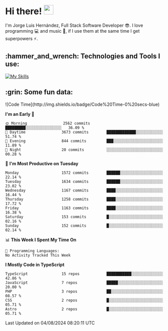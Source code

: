 <h1 align="left">
 <abc>
  <br>Hi there! <img src="https://user-images.githubusercontent.com/42378118/110234147-e3259600-7f4e-11eb-95be-0c4047144dea.gif" width="30"><br>
 </abc>
</h1>

I'm Jorge Luis Hernández, Full Stack Software Developer :sunglasses:. I love programming :computer: and music :musical_score:, if I use them at the same time I get superpowers :zap:. 


<h2 align="left">:hammer_and_wrench: Technologies and Tools I use:</h2>

[![My Skills](https://skillicons.dev/icons?i=js,ts,html,css,py,vue,react,next,nest,postgres,mysql)](https://skillicons.dev)

<h2 align="left">:grin: Some fun data:</h2>
<!--START_SECTION:waka-->
![Code Time](http://img.shields.io/badge/Code%20Time-0%20secs-blue)

**I'm an Early 🐤** 

```text
🌞 Morning                2562 commits        █████████░░░░░░░░░░░░░░░░   36.09 % 
🌆 Daytime                3673 commits        █████████████░░░░░░░░░░░░   51.74 % 
🌃 Evening                844 commits         ███░░░░░░░░░░░░░░░░░░░░░░   11.89 % 
🌙 Night                  20 commits          ░░░░░░░░░░░░░░░░░░░░░░░░░   00.28 % 
```
📅 **I'm Most Productive on Tuesday** 

```text
Monday                   1572 commits        ██████░░░░░░░░░░░░░░░░░░░   22.14 % 
Tuesday                  1634 commits        ██████░░░░░░░░░░░░░░░░░░░   23.02 % 
Wednesday                1167 commits        ████░░░░░░░░░░░░░░░░░░░░░   16.44 % 
Thursday                 1258 commits        ████░░░░░░░░░░░░░░░░░░░░░   17.72 % 
Friday                   1163 commits        ████░░░░░░░░░░░░░░░░░░░░░   16.38 % 
Saturday                 153 commits         █░░░░░░░░░░░░░░░░░░░░░░░░   02.16 % 
Sunday                   152 commits         █░░░░░░░░░░░░░░░░░░░░░░░░   02.14 % 
```


📊 **This Week I Spent My Time On** 

```text
💬 Programming Languages: 
No Activity Tracked This Week
```

**I Mostly Code in TypeScript** 

```text
TypeScript               15 repos            ███████████░░░░░░░░░░░░░░   42.86 % 
JavaScript               7 repos             █████░░░░░░░░░░░░░░░░░░░░   20.00 % 
PHP                      3 repos             ██░░░░░░░░░░░░░░░░░░░░░░░   08.57 % 
CSS                      2 repos             █░░░░░░░░░░░░░░░░░░░░░░░░   05.71 % 
Astro                    2 repos             █░░░░░░░░░░░░░░░░░░░░░░░░   05.71 % 
```




 Last Updated on 04/08/2024 08:20:11 UTC
<!--END_SECTION:waka-->
